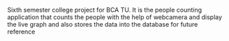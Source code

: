 Sixth semester college project for BCA TU.
It is the people counting application that counts the people with the help of webcamera and display the live graph and also stores the data into the database for future reference
